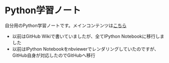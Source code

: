 # Python学習ノート
自分用のPython学習ノートです。メインコンテンツは[こちら](http://nbviewer.jupyter.org/github/nakayuk/LearningPython/blob/master/Home.ipynb)

* 以前はGitHub Wikiで書いていましたが、全てIPython Notebookに移行しました
* 以前はIPython Notebookをnbviewerでレンダリングしていたのですが、GitHub自身が対応したのでGitHubへ移行